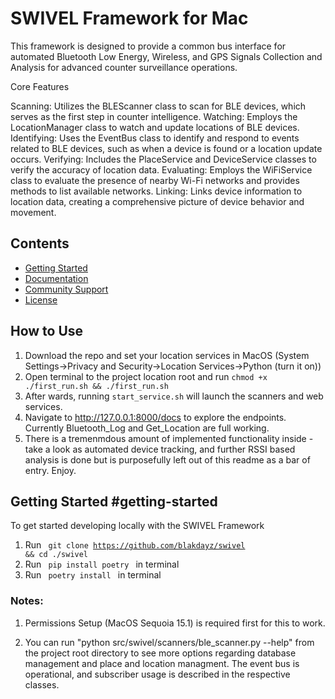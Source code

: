 # SWIVEL Framework for Mac 

This framework is designed to provide a common bus interface for automated Bluetooth Low Energy, Wireless, and GPS Signals Collection and Analysis for advanced counter surveillance operations. 

Core Features

Scanning: Utilizes the BLEScanner class to scan for BLE devices, which serves as the first step in counter intelligence.
Watching: Employs the LocationManager class to watch and update locations of BLE devices.
Identifying: Uses the EventBus class to identify and respond to events related to BLE devices, such as when a device is found or a location update occurs.
Verifying: Includes the PlaceService and DeviceService classes to verify the accuracy of location data.
Evaluating: Employs the WiFiService class to evaluate the presence of nearby Wi-Fi networks and provides methods to list available networks.
Linking: Links device information to location data, creating a comprehensive picture of device behavior and movement.

## Contents

* [Getting Started](#getting-started)
* [Documentation](#documentation)
* [Community Support](#community-support)
* [License](#license)

## How to Use 

1. Download the repo and set your location services in MacOS (System Settings->Privacy and Security->Location Services->Python (turn it on))
2. Open terminal to the project location root and run <code>chmod +x ./first_run.sh && ./first_run.sh</code>
3. After wards, running <code>start_service.sh</code> will launch the scanners and web services.
4. Navigate to http://127.0.0.1:8000/docs to explore the endpoints. Currently Bluetooth_Log and Get_Location are full working.
5. There is a tremenmdous amount of implemented functionality inside - take a look as automated device tracking, and further RSSI based analysis is done but is purposefully left out of this readme as a bar of entry. Enjoy.



## Getting Started #getting-started 
To get started developing locally with the SWIVEL Framework

1. Run <code> git clone https://github.com/blakdayz/swivel && cd ./swivel </code>
2. Run <code> pip install poetry </code> in terminal
3. Run <code> poetry install </code> in terminal


### Notes:

1. Permissions Setup (MacOS Sequoia 15.1) is required first for this to work. 

2. You can run "python src/swivel/scanners/ble_scanner.py --help" from the project root directory to see more options regarding database management and place and location managment. The event bus is operational, and subscriber usage is described in the respective classes.
